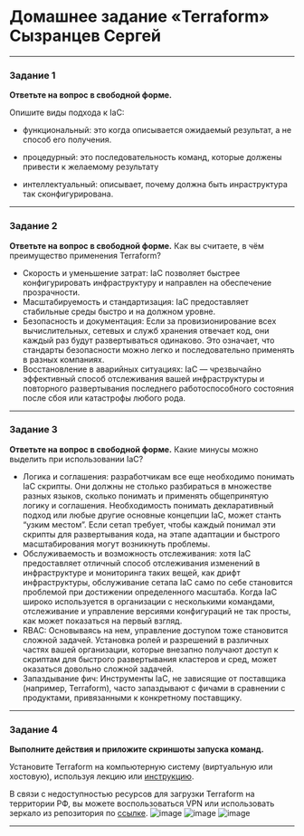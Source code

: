 # Домашнее задание «Terraform» Сызранцев Сергей

---

### Задание 1

**Ответьте на вопрос в свободной форме.**

Опишите виды подхода к IaC:

 * функциональный:
   это когда описывается ожидаемый результат, а не способ его получения.
   
 * процедурный:
   это последовательность команд, которые должены привести к желаемому результату
   
 * интеллектуальный:
   описывает, почему должна быть инраструктура так сконфигурирована.
---

### Задание 2

**Ответьте на вопрос в свободной форме.**
Как вы считаете, в чём преимущество применения Terraform?

* Скорость и уменьшение затрат: IaC позволяет быстрее конфигурировать инфраструктуру и направлен на обеспечение прозрачности.
* Масштабируемость и стандартизация: IaC предоставляет стабильные среды быстро и на должном уровне.
* Безопасность и документация: Если за провизионирование всех вычислительных, сетевых и служб хранения отвечает код, они каждый раз будут развертываться одинаково. Это означает, что стандарты безопасности можно легко и последовательно применять в разных компаниях.
* Восстановление в аварийных ситуациях: IaC — чрезвычайно эффективный способ отслеживания вашей инфраструктуры и повторного развертывания последнего работоспособного состояния после сбоя или катастрофы любого рода. 
---

### Задание 3

**Ответьте на вопрос в свободной форме.**
Какие минусы можно выделить при использовании IaC?

* Логика и соглашения: разработчикам все еще необходимо понимать IaC скрипты. Они должны не столько разбираться в множестве разных языков, сколько понимать и применять общепринятую логику и соглашения. Необходимость понимать декларативный подход или любые другие основные концепции IaC, может станть “узким местом”. Если сетап требует, чтобы каждый понимал эти скрипты для развертывания кода, на этапе адаптации и быстрого масштабирования могут возникнуть проблемы.
* Обслуживаемость и возможность отслеживания: хотя IaC предоставляет отличный способ отслеживания изменений в инфраструктуре и мониторинга таких вещей, как дрифт инфраструктуры, обслуживание сетапа IaC само по себе становится проблемой при достижении определенного масштаба. Когда IaC широко используется в организации с несколькими командами, отслеживание и управление версиями конфигураций не так просты, как может показаться на первый взгляд.
* RBAC: Основываясь на нем, управление доступом тоже становится сложной задачей. Установка ролей и разрешений в различных частях вашей организации, которые внезапно получают доступ к скриптам для быстрого развертывания кластеров и сред, может оказаться довольно сложной задачей.
* Запаздывание фич: Инструменты IaC, не зависящие от поставщика (например, Terraform), часто запаздывают с фичами в сравнении с продуктами, привязанными к конкретному поставщику.
---

### Задание 4

**Выполните действия и приложите скриншоты запуска команд.**

Установите Terraform на компьютерную систему (виртуальную или хостовую), используя лекцию или [инструкцию](https://learn.hashicorp.com/tutorials/terraform/install-cli).    

В связи с недоступностью ресурсов для загрузки Terraform на территории РФ, вы можете  воспользоваться VPN или использовать зеркало из репозитория по [ссылке](https://github.com/netology-code/devops-materials).
![image](https://github.com/SergeySS72/hometasks/assets/134854727/90e8683c-bb3a-4b29-a062-268457b21351)
![image](https://github.com/SergeySS72/hometasks/assets/134854727/26fca633-631f-4acc-9446-6b7f1ae2ff4a)
![image](https://github.com/SergeySS72/hometasks/assets/134854727/c7184e6d-8a0a-4c83-a39a-a5ecb86963ed)

---

